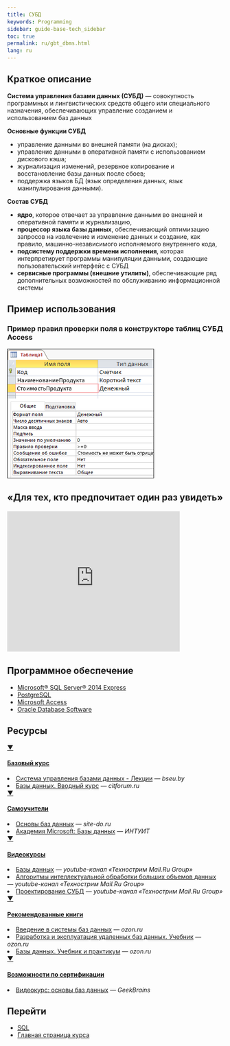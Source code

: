```yaml
---
title: СУБД
keywords: Programming
sidebar: guide-base-tech_sidebar
toc: true
permalink: ru/gbt_dbms.html
lang: ru
---
```


## Краткое описание

**Система управления базами данных (СУБД)** — совокупность программных и лингвистических средств общего или специального назначения, обеспечивающих управление созданием и использованием баз данных

**Основные функции СУБД**

* управление данными во внешней памяти (на дисках);
* управление данными в оперативной памяти с использованием дискового кэша;
* журнализация изменений, резервное копирование и восстановление базы данных после сбоев;
* поддержка языков БД (язык определения данных, язык манипулирования данными).

**Состав СУБД**

* **ядро**, которое отвечает за управление данными во внешней и оперативной памяти и журнализацию,
* **процессор языка базы данных**, обеспечивающий оптимизацию запросов на извлечение и изменение данных и создание, как правило, машинно-независимого исполняемого внутреннего кода,
* **подсистему поддержки времени исполнения**, которая интерпретирует программы манипуляции данными, создающие пользовательский интерфейс с СУБД
* **сервисные программы (внешние утилиты)**, обеспечивающие ряд дополнительных возможностей по обслуживанию информационной системы

##  Пример использования

### Пример правил проверки поля в конструкторе таблиц СУБД Access

![Access Example](/images/pages/guides/base-technologies/storage/accessExample.png)

## «Для тех, кто предпочитает один раз увидеть»

<div class="thumb-wrap" style="margin-top: 20px; margin-bottom: 20px">
    <iframe src="https://onedrive.live.com/embed?cid=2FB293CA43965F14&resid=2FB293CA43965F14%21119&authkey=ABwmyQ0j-OWjgPc&em=2" width="402" height="327" frameborder="0" scrolling="no"></iframe>
</div>

## Программное обеспечение

* [Microsoft® SQL Server® 2014 Express](https://www.microsoft.com/ru-ru/download/details.aspx?id=42299)
* [PostgreSQL](https://www.postgresql.org/download/)
* [Microsoft Access](https://products.office.com/ru-ru/access)
* [Oracle Database Software](http://www.oracle.com/technetwork/database/enterprise-edition/downloads/index.html)

##  Ресурсы

<div class="panel-group">
    <div class="panel panel-default">
        <div class="panel-heading">
            <a class="pull-right spoiler-push" data-toggle="collapse" href="#collapse1">&#9660;</a>
            <h4 class="panel-title">
                <a data-toggle="collapse" href="#collapse1">
                Базовый курс</a>
            </h4>
        </div>
        <div id="collapse1" class="panel-collapse collapse">
            <div class="panel-body">
                <div>
                    <li><a href="http://www.bseu.by/it/tohod/lekcii5.htm">Система управления базами данных - Лекции</a><i> — bseu.by</i></li>
                    <li><a href="http://citforum.ru/database/advanced_intro/">Базы данных. Вводный курс</a><i> — citforum.ru</i></li>
                </div>   
            </div>
        </div>
    </div>
</div>

<div class="panel-group">
    <div class="panel panel-default">
        <div class="panel-heading">
            <a class="pull-right spoiler-push" data-toggle="collapse" href="#collapse2">&#9660;</a>
            <h4 class="panel-title">
                <a data-toggle="collapse" href="#collapse2">
                Самоучители</a>
            </h4>
        </div>
        <div id="collapse2" class="panel-collapse collapse">
            <div class="panel-body">
                <div>
                    <li><a href="http://www.site-do.ru/db/db1.php">Основы баз данных</a><i> — site-do.ru</i></li>
                    <li><a href="http://www.intuit.ru/studies/courses/508/364/info">Академия Microsoft: Базы данных</a><i> — ИНТУИТ</i></li>
                </div>   
            </div>
        </div>
    </div>
</div>

<div class="panel-group">
    <div class="panel panel-default">
        <div class="panel-heading">
            <a class="pull-right spoiler-push" data-toggle="collapse" href="#collapse3">&#9660;</a>
            <h4 class="panel-title">
                <a data-toggle="collapse" href="#collapse3">
                Видеокурсы</a>
            </h4>
        </div>
        <div id="collapse3" class="panel-collapse collapse">
            <div class="panel-body">
                <div>
                    <li><a href="https://www.youtube.com/playlist?list=PLrCZzMib1e9r6c-j8aW1JuETSyCBp9iAg">Базы данных</a><i> — youtube-канал «Технострим Mail.Ru Group»</i></li>
                    <li><a href="https://www.youtube.com/playlist?list=PLrCZzMib1e9pyyrqknouMZbIPf4l3CwUP">Алгоритмы интеллектуальной обработки больших объемов данных</a><i> — youtube-канал «Технострим Mail.Ru Group»</i></li>
                    <li><a href="https://www.youtube.com/playlist?list=PLrCZzMib1e9pq_sbw7ZEcEU3Yyz1AvE--">Проектирование СУБД</a><i> — youtube-канал «Технострим Mail.Ru Group»</i></li>
                </div>   
            </div>
        </div>
    </div>
</div>

<div class="panel-group">
    <div class="panel panel-default">
        <div class="panel-heading">
            <a class="pull-right spoiler-push" data-toggle="collapse" href="#collapse4">&#9660;</a>
            <h4 class="panel-title">
                <a data-toggle="collapse" href="#collapse4">
                Рекомендованные книги</a>
            </h4>
        </div>
        <div id="collapse4" class="panel-collapse collapse">
            <div class="panel-body">
                <div>
                    <li><a href="http://www.ozon.ru/context/detail/id/136880774/">Введение в системы баз данных</a><i> — ozon.ru</i></li>
                    <li><a href="http://www.ozon.ru/context/detail/id/24955082/">Разработка и эксплуатация удаленных баз данных. Учебник</a><i> — ozon.ru</i></li>
                    <li><a href="http://www.ozon.ru/context/detail/id/138854275/">Базы данных. Учебник и практикум</a><i> — ozon.ru</i></li>
                </div>   
            </div>
        </div>
    </div>
</div>

<div class="panel-group">
    <div class="panel panel-default">
        <div class="panel-heading">
            <a class="pull-right spoiler-push" data-toggle="collapse" href="#collapse5">&#9660;</a>
            <h4 class="panel-title">
                <a data-toggle="collapse" href="#collapse5">
                Возможности по сертификации</a>
            </h4>
        </div>
        <div id="collapse5" class="panel-collapse collapse">
            <div class="panel-body">
                <div>
                    <li><a href="https://geekbrains.ru/courses/86">Видеокурс: основы баз данных</a><i> — GeekBrains</i></li>
                </div>   
            </div>
        </div>
    </div>
</div>

## Перейти

* [SQL](gbt_sql.html)
* [Главная страница курса](gbt_landing-page.html)
